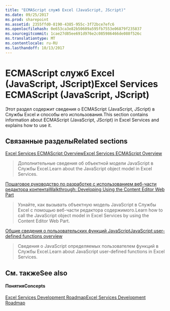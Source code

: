 ```yaml
---
title: "ECMAScript служб Excel (JavaScript, JScript)"
ms.date: 09/25/2017
ms.prod: sharepoint
ms.assetid: 2355ffd0-8190-4385-955c-3f72bce7efc6
ms.openlocfilehash: 0e653ca3e82b50609a595fb7553e06879f235837
ms.sourcegitcommit: 1cae27d85ee691d976e2c085986466de088f526c
ms.translationtype: MT
ms.contentlocale: ru-RU
ms.lasthandoff: 10/13/2017
---
```

# <a name="excel-services-ecmascript-javascript-jscript"></a><span data-ttu-id="2353b-102">ECMAScript служб Excel (JavaScript, JScript)</span><span class="sxs-lookup"><span data-stu-id="2353b-102">Excel Services ECMAScript (JavaScript, JScript)</span></span>

<span data-ttu-id="2353b-103">Этот раздел содержит сведения о ECMAScript (JavaScript, JScript) в Службы Excel и способы его использования.</span><span class="sxs-lookup"><span data-stu-id="2353b-103">This section contains information about ECMAScript (JavaScript, JScript) in Excel Services and explains how to use it.</span></span>
  
    
    


## <a name="related-sections"></a><span data-ttu-id="2353b-104">Связанные разделы</span><span class="sxs-lookup"><span data-stu-id="2353b-104">Related sections</span></span>


 [<span data-ttu-id="2353b-105">Excel Services ECMAScript Overview</span><span class="sxs-lookup"><span data-stu-id="2353b-105">Excel Services ECMAScript Overview</span></span>](excel-services-ecmascript-overview.md)
  
    
    
> <span data-ttu-id="2353b-106">Дополнительные сведения об объектной модели JavaScript в Службы Excel.</span><span class="sxs-lookup"><span data-stu-id="2353b-106">Learn about the JavaScript object model in Excel Services.</span></span>
    
  
 [<span data-ttu-id="2353b-107">Пошаговое руководство по разработке с использованием веб-части редактора контента</span><span class="sxs-lookup"><span data-stu-id="2353b-107">Walkthrough: Developing Using the Content Editor Web Part</span></span>](walkthrough-developing-using-the-content-editor-web-part.md)
  
    
    
> <span data-ttu-id="2353b-108">Узнайте, как вызывать объектную модель JavaScript в Службы Excel с помощью веб-части редактора содержимого.</span><span class="sxs-lookup"><span data-stu-id="2353b-108">Learn how to call the JavaScript object model in Excel Services by using the Content Editor Web Part.</span></span>
    
  
 [<span data-ttu-id="2353b-109">Общие сведения о пользовательских функций JavaScript</span><span class="sxs-lookup"><span data-stu-id="2353b-109">JavaScript user-defined functions overview</span></span>](javascript-user-defined-functions-overview.md)
  
    
    
> <span data-ttu-id="2353b-110">Сведения о JavaScript определяемых пользователем функций в Службы Excel.</span><span class="sxs-lookup"><span data-stu-id="2353b-110">Learn about JavaScript user-defined functions in Excel Services.</span></span>
    
  

## <a name="see-also"></a><span data-ttu-id="2353b-111">См. также</span><span class="sxs-lookup"><span data-stu-id="2353b-111">See also</span></span>


#### <a name="concepts"></a><span data-ttu-id="2353b-112">Понятия</span><span class="sxs-lookup"><span data-stu-id="2353b-112">Concepts</span></span>


  
    
    
 [<span data-ttu-id="2353b-113">Excel Services Development Roadmap</span><span class="sxs-lookup"><span data-stu-id="2353b-113">Excel Services Development Roadmap</span></span>](excel-services-development-roadmap.md)
